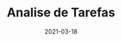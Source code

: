---
title: Analise de Tarefas
excerpt:
date: 2021-03-18
icon:
  type: fa
  name: fa-tasks
color: orange
sections:
  - /analise/cmn-goms
  - /analise/CTT
  - /analise/KLM
  - /analise/historicoDeVersao
---